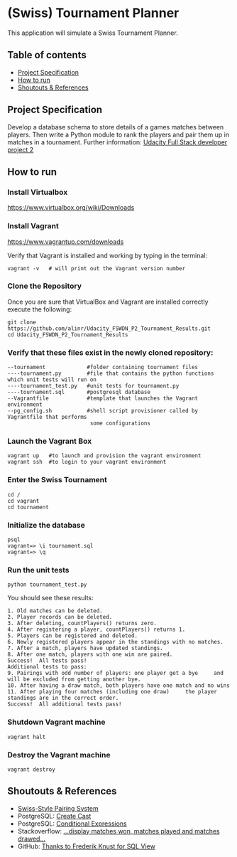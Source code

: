 # (Swiss) Tournament Planner

This application will simulate a Swiss Tournament Planner.

## Table of contents

- [Project Specification](#project-specification)
- [How to run](#how-to-run)
- [Shoutouts & References](#shoutouts-references)

## Project Specification
Develop a database schema to store details of a games matches between players.
Then write a Python module to rank the players and pair them up in matches in a tournament.
Further information: [Udacity Full Stack developer project 2](https://www.udacity.com/course/viewer#!/c-ud197-nd/ )

## How to run

### Install Virtualbox
https://www.virtualbox.org/wiki/Downloads


### Install Vagrant
https://www.vagrantup.com/downloads

Verify that Vagrant is installed and working by typing in the terminal:

	vagrant -v   # will print out the Vagrant version number

### Clone the Repository
Once you are sure that VirtualBox and Vagrant are installed correctly execute the following:

	git clone https://github.com/alinr/Udacity_FSWDN_P2_Tournament_Results.git
	cd Udacity_FSWDN_P2_Tournament_Results

### Verify that these files exist in the newly cloned repository:

	--tournament             #folder containing tournament files
	----tournament.py        #file that contains the python functions which unit tests will run on
	----tournament_test.py   #unit tests for tournament.py
	----tournament.sql       #postgresql database
	--Vagrantfile            #template that launches the Vagrant environment
	--pg_config.sh           #shell script provisioner called by Vagrantfile that performs
                              some configurations

### Launch the Vagrant Box

	vagrant up   #to launch and provision the vagrant environment
	vagrant ssh  #to login to your vagrant environment

### Enter the Swiss Tournament

	cd /
	cd vagrant
	cd tournament

### Initialize the database

	psql
	vagrant=> \i tournament.sql
	vagrant=> \q


### Run the unit tests

	python tournament_test.py

You should see these results:

	1. Old matches can be deleted.
	2. Player records can be deleted.
	3. After deleting, countPlayers() returns zero.
	4. After registering a player, countPlayers() returns 1.
	5. Players can be registered and deleted.
	6. Newly registered players appear in the standings with no matches.
	7. After a match, players have updated standings.
	8. After one match, players with one win are paired.
	Success!  All tests pass!
	Additional tests to pass:
	9. Pairings with odd number of players: one player get a bye     and will be excluded from getting another bye.
	10. After having a draw match, both players have one match and no wins
	11. After playing four matches (including one draw)     the player standings are in the correct order.
	Success!  All additional tests pass!

### Shutdown Vagrant machine

	vagrant halt


### Destroy the Vagrant machine

	vagrant destroy


## Shoutouts & References
- [Swiss-Style Pairing System](http://www.wizards.com/dci/downloads/swiss_pairings.pdf)
- PostgreSQL: [Create Cast](http://www.postgresql.org/docs/8.1/static/sql-createcast.html)
- PostgreSQL: [Conditional Expressions](http://www.postgresql.org/docs/8.1/static/functions-conditional.html)
- Stackoverflow: [...display matches won, matches played and matches drawed...](http://stackoverflow.com/questions/31484776/cant-display-matches-won-matches-played-and-matches-drawed-by-each-player)
- GitHub: [Thanks to Frederik Knust for SQL View](https://github.com/fknx/udacity-tournament/blob/master/tournament.sql)
